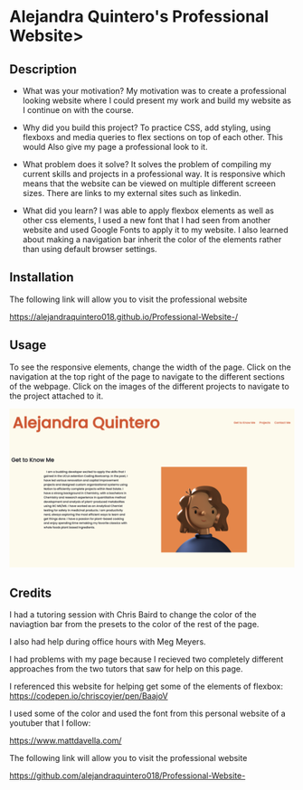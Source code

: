 # Alejandra Quintero's Professional Website>

## Description

- What was your motivation?
    My motivation was to create a professional looking website where I could present my work and build my website as I continue on with the course. 

- Why did you build this project? 
    To practice CSS, add styling, using flexboxs and media queries to flex sections on top of each other. This would Also give my page a professional look to it. 

- What problem does it solve?
    It solves the problem of compiling my current skills and projects in a professional way. It is responsive which means that the website can be viewed on multiple different screeen sizes. There are links to my external sites such as linkedin.  

- What did you learn?
    I was able to apply flexbox elements as well as other css elements, I used a new font that I had seen from another website and used Google Fonts to apply it to my website. I also learned about making a navigation bar inherit the color of the elements rather than using default browser settings. 

## Installation

The following link will allow you to visit the professional website 

https://alejandraquintero018.github.io/Professional-Website-/


## Usage

To see the responsive elements, change the width of the page. Click on the navigation at the top right of the page to navigate to the different sections of the webpage. Click on the images of the different projects to navigate to the project attached to it. 

![alt text](Assets/Profile.png)

## Credits

I had a tutoring session with Chris Baird to change the color of the naviagtion bar from the presets to the color of the rest of the page. 

I also had help during office hours with Meg Meyers. 

I had problems with my page because I recieved two completely different approaches from the two tutors that saw for help on this page. 

I referenced this website for helping get some of the elements of flexbox: 
https://codepen.io/chriscoyier/pen/BaajoV 

I used some of the color and used the font from this personal website of a youtuber that I follow: 

https://www.mattdavella.com/ 



The following link will allow you to visit the professional website 

https://github.com/alejandraquintero018/Professional-Website-

